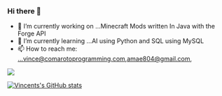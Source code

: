 ### Hi there 👋
- 🔭 I’m currently working on ...Minecraft Mods written In Java with the Forge API
- 🌱 I’m currently learning ...AI using Python and SQL using MySQL
- 📫 How to reach me: ...vince@comarotoprogramming.com,amae804@gmail.com, <link src = "https://comarotoprogramming.com/">
<img src ="https://github-readme-stats.vercel.app/api?username=VincentHuto&&show_icon=true&title_color=CF8A00&icon_color=bb2acf&text_color=daf7dc&bg_color=151515">

<!--
**VincentHuto/VincentHuto** is a ✨ _special_ ✨ repository because its `README.md` (this file) appears on your GitHub profile.

Here are some ideas to get you started:

- 🔭 I’m currently working on ...
- 🌱 I’m currently learning ...
- 👯 I’m looking to collaborate on ...
- 🤔 I’m looking for help with ...
- 💬 Ask me about ...
- 📫 How to reach me: ...
- 😄 Pronouns: ...
- ⚡ Fun fact: ...
-->
[![Vincents's GitHub stats](https://github-readme-stats.vercel.app/api?username=VincentHuto)](https://github.com/anuraghazra/github-readme-stats)
